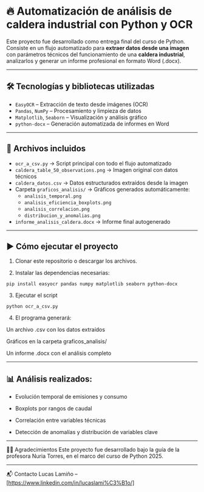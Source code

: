 # 🔥 Automatización de análisis de caldera industrial con Python y OCR

Este proyecto fue desarrollado como entrega final del curso de Python. Consiste en un flujo automatizado para **extraer datos desde una imagen** con parámetros técnicos del funcionamiento de una **caldera industrial**, analizarlos y generar un informe profesional en formato Word (.docx).

---

## 🛠 Tecnologías y bibliotecas utilizadas

- `EasyOCR` – Extracción de texto desde imágenes (OCR)
- `Pandas`, `NumPy` – Procesamiento y limpieza de datos
- `Matplotlib`, `Seaborn` – Visualización y análisis gráfico
- `python-docx` – Generación automatizada de informes en Word

---

## 📁 Archivos incluidos

- `ocr_a_csv.py` → Script principal con todo el flujo automatizado
- `caldera_table_50_observations.png` → Imagen original con datos técnicos
- `caldera_datos.csv` → Datos estructurados extraídos desde la imagen
- Carpeta `graficos_analisis/` → Gráficos generados automáticamente:
  - `analisis_temporal.png`
  - `analisis_eficiencia_boxplots.png`
  - `analisis_correlacion.png`
  - `distribucion_y_anomalias.png`
- `informe_analisis_caldera.docx` → Informe final autogenerado

---

## ▶️ Cómo ejecutar el proyecto

1. Clonar este repositorio o descargar los archivos.

2. Instalar las dependencias necesarias:
```
pip install easyocr pandas numpy matplotlib seaborn python-docx
```
3. Ejecutar el script
```
python ocr_a_csv.py
```
4. El programa generará:

Un archivo .csv con los datos extraídos

Gráficos en la carpeta graficos_analisis/

Un informe .docx con el análisis completo

---

## 📊 Análisis realizados: 

- Evolución temporal de emisiones y consumo

- Boxplots por rangos de caudal

- Correlación entre variables técnicas

- Detección de anomalías y distribución de variables clave

---

👩‍🏫 Agradecimientos
Este proyecto fue desarrollado bajo la guía de la profesora Nuria Torres, en el marco del curso de Python 2025.

---

📬 Contacto
Lucas Lamiño – [https://www.linkedin.com/in/lucaslami%C3%B1o/]
